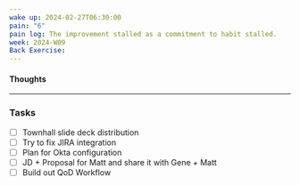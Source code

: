 ```yaml
---
wake up: 2024-02-27T06:30:00
pain: "6"
pain log: The improvement stalled as a commitment to habit stalled.
week: 2024-W09
Back Exercise:
---
```

#### Thoughts




-----
### Tasks 

- [ ] Townhall slide deck distribution
- [ ] Try to fix JIRA integration
- [ ] Plan for Okta configuration
- [ ] JD + Proposal for Matt and share it with Gene + Matt
- [ ] Build out QoD Workflow